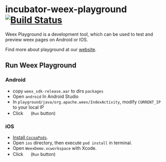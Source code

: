 # incubator-weex-playground [![Build Status](https://travis-ci.org/apache/incubator-weex-playground.svg?branch=master)](https://travis-ci.org/apache/incubator-weex-playground)
Weex Playground is a development tool, which can be used to test and preview weex pages on Android or IOS.

Find more about playground at our [website](https://weex.apache.org/guide/playground.html).

## Run Weex Playground
### Android
* copy `weex_sdk-release.aar` to dirs `packages`
* Open `android` In Android Studio
* In `playground/java/org.apache.weex/IndexActivity`, modify `CURRENT_IP` to your local IP
* Click <img src="http://gtms04.alicdn.com/tps/i4/TB1wCcqMpXXXXakXpXX3G7tGXXX-34-44.png" height="16" > (`Run` button)

### iOS
* [Install `CocoaPods`](https://guides.cocoapods.org/using/getting-started.html#installation).
* Open `ios` directory, then execute `pod install` in terminal.
* Open `WeexDemo.xcworkspace` with Xcode.
* Click <img src="http://gtms04.alicdn.com/tps/i4/TB1wCcqMpXXXXakXpXX3G7tGXXX-34-44.png" height="16" > (`Run` button)
